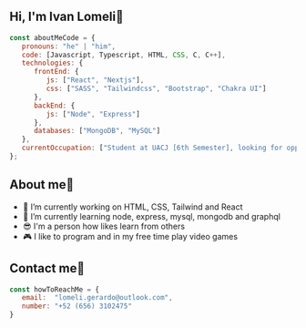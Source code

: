 ## Hi, I'm Ivan Lomeli👋
```javascript
const aboutMeCode = {
   pronouns: "he" | "him",
   code: [Javascript, Typescript, HTML, CSS, C, C++],
   technologies: {
      frontEnd: {
         js: ["React", "Nextjs"],
         css: ["SASS", "Tailwindcss", "Bootstrap", "Chakra UI"]
      },
      backEnd: {
         js: ["Node", "Express"]
      },
      databases: ["MongoDB", "MySQL"]
   },
   currentOccupation: ["Student at UACJ [6th Semester], looking for opportunities"]
};
```
## About me🤯
- 🔭 I’m currently working on HTML, CSS, Tailwind and React
- 🌱 I’m currently learning node, express, mysql, mongodb and graphql
- 😎 I'm a person how likes learn from others
- 🎮 I like to program and in my free time play video games
## Contact me🤖
```javascript
const howToReachMe = {
   email:  "lomeli.gerardo@outlook.com",
   number: "+52 (656) 3102475"
}
```
